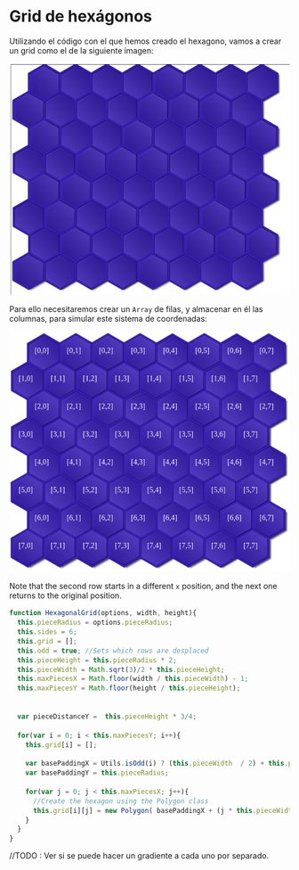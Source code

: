 # Grid de hexágonos

Utilizando el código con el que hemos creado el hexagono, vamos a crear un grid como el de la siguiente imagen:

![](https://github.com/rafinskipg/introductioncanvas/raw/master/img/teory/chapter_patterns/hexagonal_grid.png)

Para ello necesitaremos crear un `Array` de filas, y almacenar en él las columnas, para simular este sistema de coordenadas:

![](https://github.com/rafinskipg/introductioncanvas/raw/master/img/teory/chapter_patterns/hexagonal_grid_debug.png)

Note that the second row starts in a different `x` position, and the next one returns to the original position. 

```javascript
function HexagonalGrid(options, width, height){
  this.pieceRadius = options.pieceRadius;
  this.sides = 6;
  this.grid = [];
  this.odd = true; //Sets which rows are desplaced
  this.pieceHeight = this.pieceRadius * 2;
  this.pieceWidth = Math.sqrt(3)/2 * this.pieceHeight;
  this.maxPiecesX = Math.floor(width / this.pieceWidth) - 1;
  this.maxPiecesY = Math.floor(height / this.pieceHeight);


  var pieceDistanceY =  this.pieceHeight * 3/4;

  for(var i = 0; i < this.maxPiecesY; i++){
    this.grid[i] = [];
  
    var basePaddingX = Utils.isOdd(i) ? (this.pieceWidth  / 2) + this.pieceRadius : this.pieceRadius;
    var basePaddingY = this.pieceRadius;

    for(var j = 0; j < this.maxPiecesX; j++){
      //Create the hexagon using the Polygon class
      this.grid[i][j] = new Polygon( basePaddingX + (j * this.pieceWidth), basePaddingY + (i * pieceDistanceY), this.pieceRadius, 6, 90);
    }
  }
}
```

//TODO : Ver si se puede hacer un gradiente a cada uno por separado.